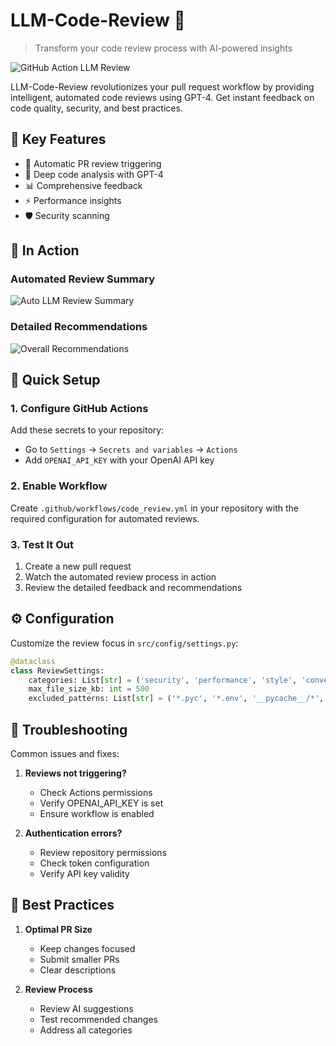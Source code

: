 # LLM-Code-Review 🤖

> Transform your code review process with AI-powered insights

![GitHub Action LLM Review](github_action_llm_review.png)

LLM-Code-Review revolutionizes your pull request workflow by providing intelligent, automated code reviews using GPT-4. Get instant feedback on code quality, security, and best practices.

## 🎯 Key Features

- 🔄 Automatic PR review triggering
- 🧠 Deep code analysis with GPT-4
- 📊 Comprehensive feedback
- ⚡ Performance insights
- 🛡️ Security scanning

## 📸 In Action

### Automated Review Summary
![Auto LLM Review Summary](auto_llm_review_summary_pull_request.png)

### Detailed Recommendations
![Overall Recommendations](github_action_llm_review.png)

## 🚀 Quick Setup

### 1. Configure GitHub Actions
Add these secrets to your repository:
- Go to `Settings` → `Secrets and variables` → `Actions`
- Add `OPENAI_API_KEY` with your OpenAI API key

### 2. Enable Workflow
Create `.github/workflows/code_review.yml` in your repository with the required configuration for automated reviews.

### 3. Test It Out
1. Create a new pull request
2. Watch the automated review process in action
3. Review the detailed feedback and recommendations

## ⚙️ Configuration

Customize the review focus in `src/config/settings.py`:
```python
@dataclass
class ReviewSettings:
    categories: List[str] = ('security', 'performance', 'style', 'conventions')
    max_file_size_kb: int = 500
    excluded_patterns: List[str] = ('*.pyc', '*.env', '__pycache__/*', '*.log')
```

## 🔧 Troubleshooting

Common issues and fixes:

1. **Reviews not triggering?**
   - Check Actions permissions
   - Verify OPENAI_API_KEY is set
   - Ensure workflow is enabled

2. **Authentication errors?**
   - Review repository permissions
   - Check token configuration
   - Verify API key validity

## 📖 Best Practices

1. **Optimal PR Size**
   - Keep changes focused
   - Submit smaller PRs
   - Clear descriptions

2. **Review Process**
   - Review AI suggestions
   - Test recommended changes
   - Address all categories